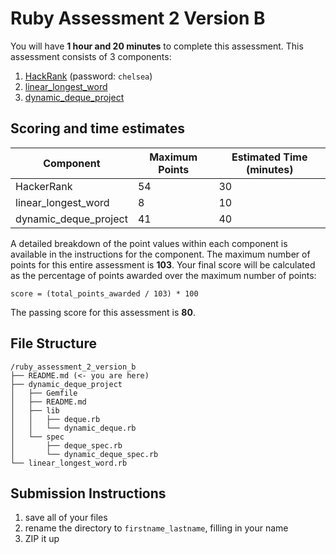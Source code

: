 # Ruby Assessment 2 Version B

You will have **1 hour and 20 minutes** to complete this assessment. This
assessment consists of 3 components:

1. [HackRank](http://hr.gs/f55e900c-e577-45d9-b299-d9228e69eba5) (password: `chelsea`)
2. [linear_longest_word](./linear_longest_word.rb)
3. [dynamic_deque_project](./dynamic_deque_project/README.md)

## Scoring and time estimates

| Component             | Maximum Points | Estimated Time (minutes) |
| --------------------- | -------------- | ------------------------ |
| HackerRank            | 54             | 30                       |
| linear_longest_word   | 8              | 10                       |
| dynamic_deque_project | 41             | 40                       |

A detailed breakdown of the point values within each component is available in
the instructions for the component. The maximum number of points for this entire
assessment is **103**. Your final score will be calculated as the percentage of
points awarded over the maximum number of points:

`score = (total_points_awarded / 103) * 100`

The passing score for this assessment is **80**.

## File Structure

```plaintext
/ruby_assessment_2_version_b
├── README.md (<- you are here)
├── dynamic_deque_project
│   ├── Gemfile
│   ├── README.md
│   ├── lib
│   │   ├── deque.rb
│   │   └── dynamic_deque.rb
│   └── spec
│       ├── deque_spec.rb
│       └── dynamic_deque_spec.rb
└── linear_longest_word.rb
```

## Submission Instructions

1. save all of your files
2. rename the directory to `firstname_lastname`, filling in your name
3. ZIP it up
